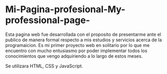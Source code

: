 # Mi-Pagina-profesional-My-professional-page-

Esta pagina web fue desarrollada con el proposito de presentarme ante el publico de manera formal respecto a mis estudios y servicios acerca de la programaicion.
Es mi primer proyecto web en solitario por lo que me encuentro con mucho entusiasmo por poder implementar todos los conocimientos que vengo adquiriendo a lo largo de estos meses. 

Se utilizara HTML, CSS y JavaScript. 
